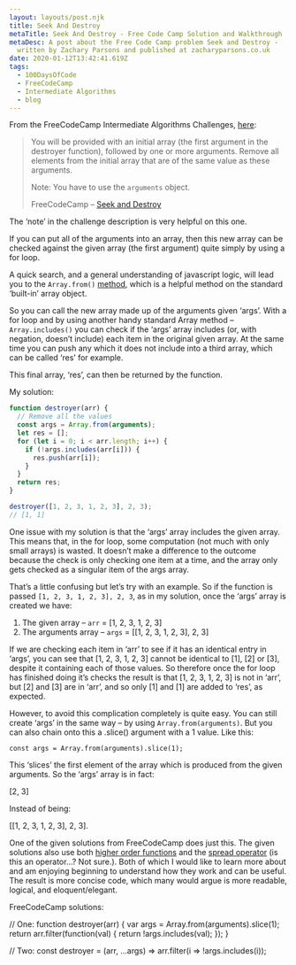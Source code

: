 ```yaml
---
layout: layouts/post.njk
title: Seek And Destroy
metaTitle: Seek And Destroy - Free Code Camp Solution and Walkthrough
metaDesc: A post about the Free Code Camp problem Seek and Destroy -
  written by Zachary Parsons and published at zacharyparsons.co.uk
date: 2020-01-12T13:42:41.619Z
tags:
  - 100DaysOfCode
  - FreeCodeCamp
  - Intermediate Algorithms
  - blog
---
```

From the FreeCodeCamp Intermediate Algorithms Challenges, [here](https://www.freecodecamp.org/learn/javascript-algorithms-and-data-structures/intermediate-algorithm-scripting/seek-and-destroy):

> You will be provided with an initial array (the first argument in the destroyer function), followed by one or more arguments. Remove all elements from the initial array that are of the same value as these arguments.
> 
> Note: You have to use the `arguments` object.
> 
> FreeCodeCamp – [Seek and Destroy](https://www.freecodecamp.org/learn/javascript-algorithms-and-data-structures/intermediate-algorithm-scripting/seek-and-destroy)

The ‘note’ in the challenge description is very helpful on this one.

If you can put all of the arguments into an array, then this new array can be checked against the given array (the first argument) quite simply by using a for loop.

A quick search, and a general understanding of javascript logic, will lead you to the `Array.from()` [method](https://developer.mozilla.org/en-US/docs/Web/JavaScript/Reference/Global_Objects/Array/from), which is a helpful method on the standard ‘built-in’ array object.

So you can call the new array made up of the arguments given ‘args’. With a for loop and by using another handy standard Array method – `Array.includes()` you can check if the ‘args’ array includes (or, with negation, doesn’t include) each item in the original given array. At the same time you can push any which it does not include into a third array, which can be called ‘res’ for example.

This final array, ‘res’, can then be returned by the function.

My solution:
```javascript
function destroyer(arr) {
  // Remove all the values
  const args = Array.from(arguments);
  let res = [];
  for (let i = 0; i < arr.length; i++) {
    if (!args.includes(arr[i])) {
      res.push(arr[i]);
    }
  }
  return res;
}

destroyer([1, 2, 3, 1, 2, 3], 2, 3);
// [1, 1]
```

One issue with my solution is that the ‘args’ array includes the given array. This means that, in the for loop, some computation (not much with only small arrays) is wasted. It doesn’t make a difference to the outcome because the check is only checking one item at a time, and the array only gets checked as a singular item of the args array.

That’s a little confusing but let’s try with an example. So if the function is passed `[1, 2, 3, 1, 2, 3], 2, 3`, as in my solution, once the ‘args’ array is created we have:

1.  The given array – `arr` = [1, 2, 3, 1, 2, 3]
2.  The arguments array – `args` = [[1, 2, 3, 1, 2, 3], 2, 3]

If we are checking each item in ‘arr’ to see if it has an identical entry in ‘args’, you can see that [1, 2, 3, 1, 2, 3] cannot be identical to [1], [2] or [3], despite it containing each of those values. So therefore once the for loop has finished doing it’s checks the result is that [1, 2, 3, 1, 2, 3] is not in ‘arr’, but [2] and [3] are in ‘arr’, and so only [1] and [1] are added to ‘res’, as expected.

However, to avoid this complication completely is quite easy. You can still create ‘args’ in the same way – by using `Array.from(arguments)`. But you can also chain onto this a .slice() argument with a 1 value. Like this:

`const args = Array.from(arguments).slice(1);`

This ‘slices’ the first element of the array which is produced from the given arguments. So the ‘args’ array is in fact:

[2, 3]

Instead of being:

[[1, 2, 3, 1, 2, 3], 2, 3].

One of the given solutions from FreeCodeCamp does just this. The given solutions also use both [higher order functions](https://eloquentjavascript.net/05_higher_order.html) and the [spread operator](https://developer.mozilla.org/en-US/docs/Web/JavaScript/Reference/Operators/Spread_syntax) (is this an operator…? Not sure.). Both of which I would like to learn more about and am enjoying beginning to understand how they work and can be useful. The result is more concise code, which many would argue is more readable, logical, and eloquent/elegant.

FreeCodeCamp solutions:

// One:
function destroyer(arr) {
  var args = Array.from(arguments).slice(1);
  return arr.filter(function(val) {
    return !args.includes(val);
  });
}

// Two:
const destroyer = (arr, ...args) => arr.filter(i => !args.includes(i));